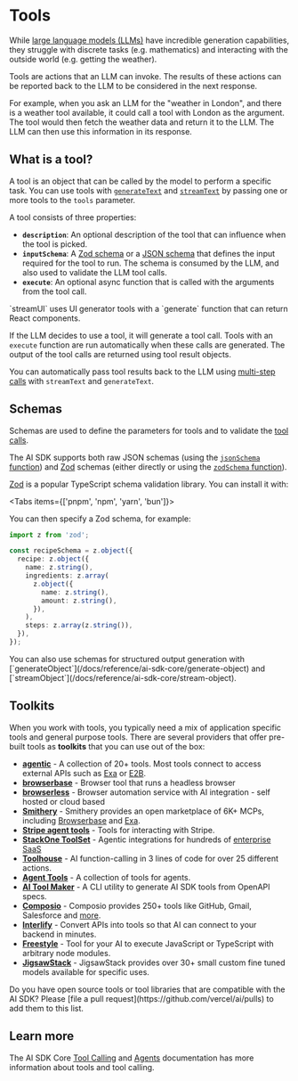 
# Tools

While [large language models (LLMs)](/docs/foundations/overview#large-language-models) have incredible generation capabilities,
they struggle with discrete tasks (e.g. mathematics) and interacting with the outside world (e.g. getting the weather).

Tools are actions that an LLM can invoke.
The results of these actions can be reported back to the LLM to be considered in the next response.

For example, when you ask an LLM for the "weather in London", and there is a weather tool available, it could call a tool
with London as the argument. The tool would then fetch the weather data and return it to the LLM. The LLM can then use this
information in its response.

## What is a tool?

A tool is an object that can be called by the model to perform a specific task.
You can use tools with [`generateText`](/docs/reference/ai-sdk-core/generate-text)
and [`streamText`](/docs/reference/ai-sdk-core/stream-text) by passing one or more tools to the `tools` parameter.

A tool consists of three properties:

- **`description`**: An optional description of the tool that can influence when the tool is picked.
- **`inputSchema`**: A [Zod schema](/docs/foundations/tools#schema-specification-and-validation-with-zod) or a [JSON schema](/docs/reference/ai-sdk-core/json-schema) that defines the input required for the tool to run. The schema is consumed by the LLM, and also used to validate the LLM tool calls.
- **`execute`**: An optional async function that is called with the arguments from the tool call.

<Note>
  `streamUI` uses UI generator tools with a `generate` function that can return
  React components.
</Note>

If the LLM decides to use a tool, it will generate a tool call.
Tools with an `execute` function are run automatically when these calls are generated.
The output of the tool calls are returned using tool result objects.

You can automatically pass tool results back to the LLM
using [multi-step calls](/docs/ai-sdk-core/tools-and-tool-calling#multi-step-calls) with `streamText` and `generateText`.

## Schemas

Schemas are used to define the parameters for tools and to validate the [tool calls](/docs/ai-sdk-core/tools-and-tool-calling).

The AI SDK supports both raw JSON schemas (using the [`jsonSchema` function](/docs/reference/ai-sdk-core/json-schema))
and [Zod](https://zod.dev/) schemas (either directly or using the [`zodSchema` function](/docs/reference/ai-sdk-core/zod-schema)).

[Zod](https://zod.dev/) is a popular TypeScript schema validation library.
You can install it with:

<Tabs items={['pnpm', 'npm', 'yarn', 'bun']}>
  <Tab>
    <Snippet text="pnpm add zod" dark />
  </Tab>
  <Tab>
    <Snippet text="npm install zod" dark />
  </Tab>
  <Tab>
    <Snippet text="yarn add zod" dark />
  </Tab>

  <Tab>
    <Snippet text="bun add zod" dark />
  </Tab>
</Tabs>

You can then specify a Zod schema, for example:

```ts
import z from 'zod';

const recipeSchema = z.object({
  recipe: z.object({
    name: z.string(),
    ingredients: z.array(
      z.object({
        name: z.string(),
        amount: z.string(),
      }),
    ),
    steps: z.array(z.string()),
  }),
});
```

<Note>
  You can also use schemas for structured output generation with
  [`generateObject`](/docs/reference/ai-sdk-core/generate-object) and
  [`streamObject`](/docs/reference/ai-sdk-core/stream-object).
</Note>

## Toolkits

When you work with tools, you typically need a mix of application specific tools and general purpose tools.
There are several providers that offer pre-built tools as **toolkits** that you can use out of the box:

- **[agentic](https://github.com/transitive-bullshit/agentic)** - A collection of 20+ tools. Most tools connect to access external APIs such as [Exa](https://exa.ai/) or [E2B](https://e2b.dev/).
- **[browserbase](https://docs.browserbase.com/integrations/vercel/introduction#vercel-ai-integration)** - Browser tool that runs a headless browser
- **[browserless](https://docs.browserless.io/ai-integrations/vercel-ai-sdk)** - Browser automation service with AI integration - self hosted or cloud based
- **[Smithery](https://smithery.ai/docs/use/connect)** - Smithery provides an open marketplace of 6K+ MCPs, including [Browserbase](https://browserbase.com/) and [Exa](https://exa.ai/).
- **[Stripe agent tools](https://docs.stripe.com/agents)** - Tools for interacting with Stripe.
- **[StackOne ToolSet](https://docs.stackone.com/agents)** - Agentic integrations for hundreds of [enterprise SaaS](https://www.stackone.com/integrations)
- **[Toolhouse](https://docs.toolhouse.ai/toolhouse/using-vercel-ai)** - AI function-calling in 3 lines of code for over 25 different actions.
- **[Agent Tools](https://ai-sdk-agents.vercel.app/?item=introduction)** - A collection of tools for agents.
- **[AI Tool Maker](https://github.com/nihaocami/ai-tool-maker)** - A CLI utility to generate AI SDK tools from OpenAPI specs.
- **[Composio](https://docs.composio.dev/javascript/vercel)** - Composio provides 250+ tools like GitHub, Gmail, Salesforce and [more](https://composio.dev/tools).
- **[Interlify](https://www.interlify.com/docs/integrate-with-vercel-ai)** - Convert APIs into tools so that AI can connect to your backend in minutes.
- **[Freestyle](https://docs.freestyle.sh/integrations/vercel)** - Tool for your AI to execute JavaScript or TypeScript with arbitrary node modules.
- **[JigsawStack](http://www.jigsawstack.com/docs/integration/vercel)** - JigsawStack provides over 30+ small custom fine tuned models available for specific uses.

<Note>
  Do you have open source tools or tool libraries that are compatible with the
  AI SDK? Please [file a pull request](https://github.com/vercel/ai/pulls) to
  add them to this list.
</Note>

## Learn more

The AI SDK Core [Tool Calling](/docs/ai-sdk-core/tools-and-tool-calling)
and [Agents](/docs/foundations/agents) documentation has more information about tools and tool calling.
